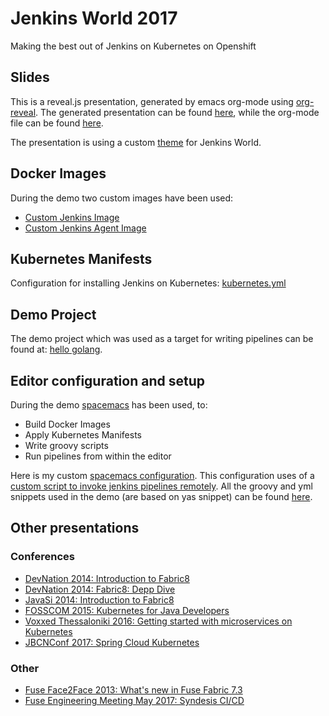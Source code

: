 # Jenkins World 2017
Making the best out of Jenkins on Kubernetes on Openshift

## Slides
This is a reveal.js presentation, generated by emacs org-mode using [org-reveal](https://github.com/yjwen/org-reveal).
The generated presentation can be found [here](index.html), while the org-mode file can be found [here](index.org).

The presentation is using a custom [theme](css/themes/jenkinsworld.css) for Jenkins World.

## Docker Images
During the demo two custom images have been used:
- [Custom Jenkins Image](workspace/images/jenkins/Dockerfile)
- [Custom Jenkins Agent Image](workspace/images/agent/Dockerfile)

## Kubernetes Manifests

Configuration for installing Jenkins on Kubernetes: [kubernetes.yml](workspace/kubernetes/kubernetes.yml)

## Demo Project

The demo project which was used as a target for writing pipelines can be found at: [hello golang](https://github.com/iocanel/hello-go).

## Editor configuration and setup

During the demo [spacemacs](https://github.com/syl20bnr/spacemacs) has been used, to:

- Build Docker Images
- Apply Kubernetes Manifests
- Write groovy scripts
- Run pipelines from within the editor

Here is my custom [spacemacs configuration](workspace/editor/.spacemacs).
This configuration uses of a [custom script to invoke jenkins pipelines remotely](workspace/editor/run-jenkins-pipeline).
All the groovy and yml snippets used in the demo (are based on yas snippet) can be found [here](workspace/editor/snippets).

## Other presentations
### Conferences

- [DevNation 2014: Introduction to Fabric8](https://github.com/iocanel/presentations/tree/2014-devnation-introduction-to-fabric8)
- [DevNation 2014: Fabric8: Depp Dive](https://github.com/iocanel/presentations/tree/2014-devnation-fabric8-deep-dive)
- [JavaSi 2014: Introduction to Fabric8](https://github.com/iocanel/presentations/tree/2014-javasi-introduction-to-fabric8)
- [FOSSCOM 2015: Kubernetes for Java Developers](https://github.com/iocanel/presentations/tree/2015-fosscom-kubernetes-for-java-developers)
- [Voxxed Thessaloniki 2016: Getting started with microservices on Kubernetes](https://github.com/iocanel/presentations/tree/2016-voxxed@thessaloniki-getting-started-with-microservices-on-kubernetes)
- [JBCNConf 2017: Spring Cloud Kubernetes](https://github.com/iocanel/presentations/tree/2017-jbcnconf-spring-cloud-kubernetes)
### Other
- [Fuse Face2Face 2013: What's new in Fuse Fabric 7.3](https://github.com/iocanel/presentations/tree/2013-fusef2f-whats-new-in-fuse-fabric-7-3)
- [Fuse Engineering Meeting May 2017: Syndesis CI/CD](https://github.com/iocanel/presentations/tree/2017-fuseeng-syndesis-ci-cd)
